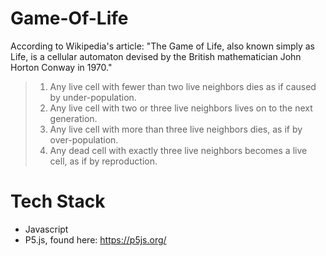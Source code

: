 # Game-Of-Life
 According to Wikipedia's article: "The Game of Life, also known simply as Life, is a cellular automaton devised by the British mathematician John Horton Conway in 1970."


> 1. Any live cell with fewer than two live neighbors dies as if caused by under-population.
> 2. Any live cell with two or three live neighbors lives on to the next generation.
> 3. Any live cell with more than three live neighbors dies, as if by over-population.
> 4. Any dead cell with exactly three live neighbors becomes a live cell, as if by reproduction.




# Tech Stack
* Javascript
* P5.js, found here: https://p5js.org/